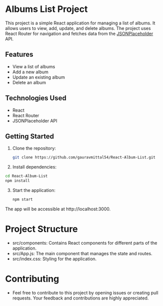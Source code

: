 # Albums List Project

This project is a simple React application for managing a list of albums. It allows users to view, add, update, and delete albums. The project uses React Router for navigation and fetches data from the [JSONPlaceholder](https://jsonplaceholder.typicode.com/) API.

## Features

- View a list of albums
- Add a new album
- Update an existing album
- Delete an album

## Technologies Used

- React
- React Router
- JSONPlaceholder API

## Getting Started

1. Clone the repository:

   ```bash
   git clone https://github.com/gauravmittal54/React-Album-List.git
   ```

2. Install dependencies:
   
  ```bash
  cd React-Album-List
  npm install
  ```

3. Start the application:
   
   ```bash
   npm start
   ```
   
The app will be accessible at http://localhost:3000.

# Project Structure
- src/components: Contains React components for different parts of the application.
- src/App.js: The main component that manages the state and routes.
- src/index.css: Styling for the application.

 # Contributing
- Feel free to contribute to this project by opening issues or creating pull requests. Your feedback and contributions are highly appreciated.
